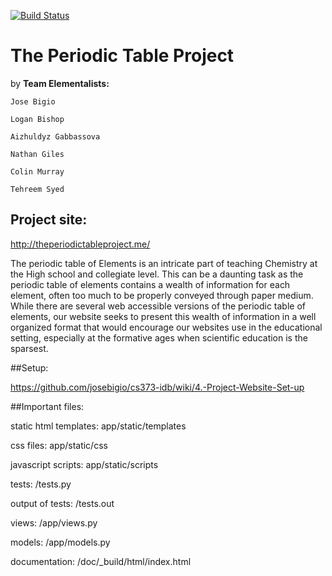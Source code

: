 [![Build Status](https://api.travis-ci.org/josebigio/cs373-idb.svg?branch=master)](https://travis-ci.org/josebigio/cs373-idb)
# The Periodic Table Project

by
**Team Elementalists:**


    Jose Bigio

    Logan Bishop

    Aizhuldyz Gabbassova

    Nathan Giles

    Colin Murray

    Tehreem Syed

## Project site: 
http://theperiodictableproject.me/

The periodic table of Elements is an intricate part of teaching Chemistry at the High school and collegiate level. This can be a daunting task as the periodic table of elements contains a wealth of information for each element, often too much to be properly conveyed through paper medium. While there are several web accessible versions of the periodic table of elements, our website seeks to present this wealth of information in a well organized format that would encourage our websites use in the educational setting, especially at the formative ages when scientific education is the sparsest.



##Setup:

https://github.com/josebigio/cs373-idb/wiki/4.-Project-Website-Set-up

##Important files:

static html templates: app/static/templates


css files: app/static/css


javascript scripts: app/static/scripts



tests: /tests.py


output of tests: /tests.out


views: /app/views.py


models: /app/models.py

documentation: /doc/_build/html/index.html



